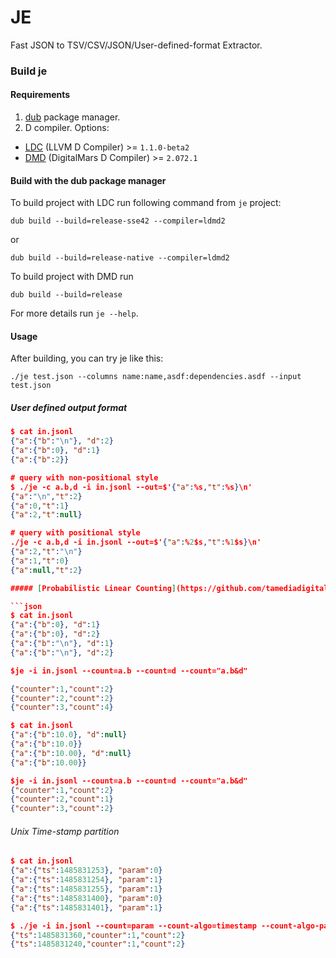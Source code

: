 JE
=====
Fast JSON to TSV/CSV/JSON/User-defined-format Extractor.

### Build je

#### Requirements

1. [dub](https://code.dlang.org/getting_started) package manager.
2. D compiler. Options:
  - [LDC](https://github.com/ldc-developers/ldc) (LLVM D Compiler) >= `1.1.0-beta2`
  - [DMD](http://dlang.org/download.html) (DigitalMars D Compiler) >= `2.072.1`

#### Build with the dub package manager

To build project with LDC run following command from `je` project:
```
dub build --build=release-sse42 --compiler=ldmd2
```
or
```
dub build --build=release-native --compiler=ldmd2
```

To build project with DMD run
```
dub build --build=release
```

For more details run `je --help`.

#### Usage

After building, you can try je like this:
```
./je test.json --columns name:name,asdf:dependencies.asdf --input test.json
```

##### User defined output format
```json
$ cat in.jsonl 
{"a":{"b":"\n"}, "d":2}
{"a":{"b":0}, "d":1}
{"a":{"b":2}}

# query with non-positional style 
$ ./je -c a.b,d -i in.jsonl --out=$'{"a":%s,"t":%s}\n'
{"a":"\n","t":2}
{"a":0,"t":1}
{"a":2,"t":null}

# query with positional style
./je -c a.b,d -i in.jsonl --out=$'{"a":%2$s,"t":%1$s}\n'
{"a":2,"t":"\n"}
{"a":1,"t":0}
{"a":null,"t":2}

##### [Probabilistic Linear Counting](https://github.com/tamediadigital/lincount)

```json
$ cat in.jsonl
{"a":{"b":0}, "d":1}
{"a":{"b":0}, "d":2}
{"a":{"b":"\n"}, "d":1}
{"a":{"b":"\n"}, "d":2}

$je -i in.jsonl --count=a.b --count=d --count="a.b&d"

{"counter":1,"count":2}
{"counter":2,"count":2}
{"counter":3,"count":4}
```

```json
$ cat in.jsonl
{"a":{"b":10.0}, "d":null}
{"a":{"b":10.0}}
{"a":{"b":10.00}, "d":null}
{"a":{"b":10.00}}

$je -i in.jsonl --count=a.b --count=d --count="a.b&d"
{"counter":1,"count":2}
{"counter":2,"count":1}
{"counter":3,"count":2}
```

###### Unix Time-stamp partition
```json
$ cat in.jsonl
{"a":{"ts":1485831253}, "param":0}
{"a":{"ts":1485831254}, "param":1}
{"a":{"ts":1485831255}, "param":1}
{"a":{"ts":1485831400}, "param":0}
{"a":{"ts":1485831401}, "param":1}

$ ./je -i in.jsonl --count=param --count-algo=timestamp --count-algo-params=a.ts,60
{"ts":1485831360,"counter":1,"count":2}
{"ts":1485831240,"counter":1,"count":2}
```
